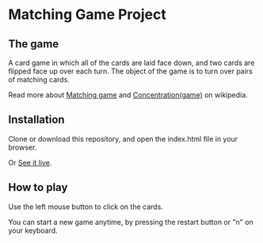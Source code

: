 # Matching Game Project

## The game

A card game in which all of the cards are laid face down, and two cards are flipped face up over each turn. The object of the game is to turn over pairs of matching cards.

Read more about [Matching game](https://en.wikipedia.org/wiki/Matching_game) and [Concentration(game)](https://en.wikipedia.org/wiki/Matching_game) on wikipedia.

## Installation

Clone or download this repository, and open the index.html file in your browser.

Or [See it live](https://suciucalin.github.io/memory-game/).

## How to play

Use the left mouse button to click on the cards.

You can start a new game anytime, by pressing the restart button or "n" on your keyboard.
